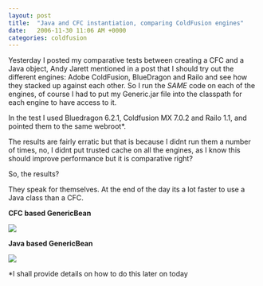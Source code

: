 ```yaml
---
layout: post
title:  "Java and CFC instantiation, comparing ColdFusion engines"
date:   2006-11-30 11:06 AM +0000
categories: coldfusion
---
```

Yesterday I posted my comparative tests between creating a CFC and a Java object, Andy Jarett mentioned in a post that I should try out the different engines: Adobe ColdFusion, BlueDragon and Railo and see how they stacked up against each other. So I run the *SAME* code on each of the engines, of course I had to put my Generic.jar file into the classpath for each engine to have access to it.

In the test I used Bluedragon 6.2.1, Coldfusion MX 7.0.2 and Railo 1.1, and pointed them to the same webroot*.

The results are fairly erratic but that is because I didnt run them a number of times, no, I didnt put trusted cache on all the engines, as I know this should improve performance but it is comparative right?

So, the results?

They speak for themselves. At the end of the day its a lot faster to use a Java class than a CFC.

<strong>CFC based GenericBean</strong>

<img src="/speedtest/results/all_cfcgenericbean.png">

<strong>Java based GenericBean</strong>

<img src="/speedtest/results/all_javagenericbean.png">

*I shall provide details on how to do this later on today